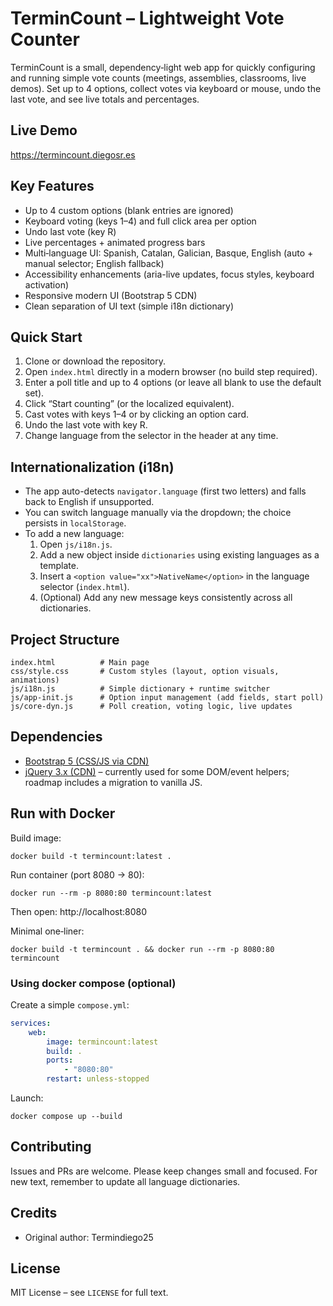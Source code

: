 # TerminCount – Lightweight Vote Counter

TerminCount is a small, dependency‑light web app for quickly configuring and running simple vote counts (meetings, assemblies, classrooms, live demos). Set up to 4 options, collect votes via keyboard or mouse, undo the last vote, and see live totals and percentages.

## Live Demo
https://termincount.diegosr.es

## Key Features
* Up to 4 custom options (blank entries are ignored)
* Keyboard voting (keys 1–4) and full click area per option
* Undo last vote (key R)
* Live percentages + animated progress bars
* Multi‑language UI: Spanish, Catalan, Galician, Basque, English (auto + manual selector; English fallback)
* Accessibility enhancements (aria-live updates, focus styles, keyboard activation)
* Responsive modern UI (Bootstrap 5 CDN)
* Clean separation of UI text (simple i18n dictionary)

## Quick Start
1. Clone or download the repository.
2. Open `index.html` directly in a modern browser (no build step required).
3. Enter a poll title and up to 4 options (or leave all blank to use the default set).
4. Click “Start counting” (or the localized equivalent).
5. Cast votes with keys 1–4 or by clicking an option card.
6. Undo the last vote with key R.
7. Change language from the selector in the header at any time.

## Internationalization (i18n)
* The app auto-detects `navigator.language` (first two letters) and falls back to English if unsupported.
* You can switch language manually via the dropdown; the choice persists in `localStorage`.
* To add a new language:
	1. Open `js/i18n.js`.
	2. Add a new object inside `dictionaries` using existing languages as a template.
	3. Insert a `<option value="xx">NativeName</option>` in the language selector (`index.html`).
	4. (Optional) Add any new message keys consistently across all dictionaries.

## Project Structure
```
index.html          # Main page
css/style.css       # Custom styles (layout, option visuals, animations)
js/i18n.js          # Simple dictionary + runtime switcher
js/app-init.js      # Option input management (add fields, start poll)
js/core-dyn.js      # Poll creation, voting logic, live updates
```

## Dependencies
* [Bootstrap 5 (CSS/JS via CDN)](https://getbootstrap.com/)
* [jQuery 3.x (CDN)](https://jquery.com/) – currently used for some DOM/event helpers; roadmap includes a migration to vanilla JS.

## Run with Docker
Build image:
```
docker build -t termincount:latest .
```
Run container (port 8080 -> 80):
```
docker run --rm -p 8080:80 termincount:latest
```
Then open: http://localhost:8080

Minimal one‑liner:
```
docker build -t termincount . && docker run --rm -p 8080:80 termincount
```

### Using docker compose (optional)
Create a simple `compose.yml`:
``` yaml
services:
    web:
        image: termincount:latest
        build: .
        ports:
            - "8080:80"
        restart: unless-stopped
```
Launch:
```
docker compose up --build
```

## Contributing
Issues and PRs are welcome. Please keep changes small and focused. For new text, remember to update all language dictionaries.

## Credits
* Original author: Termindiego25

## License
MIT License – see `LICENSE` for full text.
